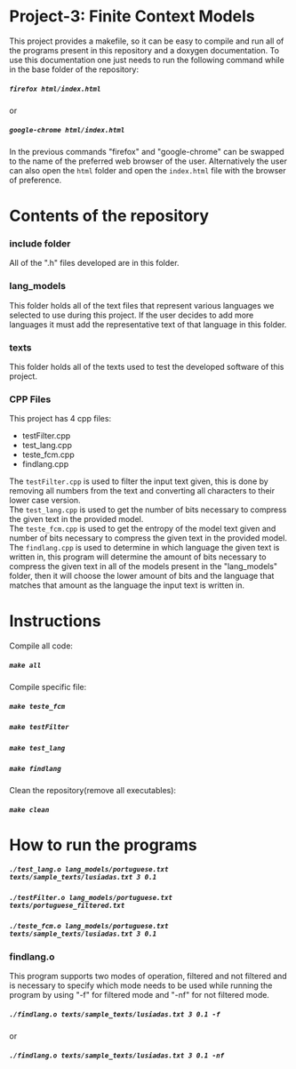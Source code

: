 # Project-3: Finite Context Models

This project provides a makefile, so it can be easy to compile and run all of the programs present in this repository and a doxygen documentation.
To use this documentation one just needs to run the following command while in the base folder of the repository:

##### `firefox html/index.html`
or
##### `google-chrome html/index.html`

In the previous commands "firefox" and "google-chrome" can be swapped to the name of the preferred web browser of the user.
Alternatively the user can also open the `html` folder and open the `index.html` file with the browser of preference.

# Contents of the repository

### include folder

All of the ".h" files developed are in this folder.

### lang_models

This folder holds all of the text files that represent various languages we selected to use during this project. If the user decides to add more languages it must add the representative text of that language in this folder.

### texts

This folder holds all of the texts used to test the developed software of this project.

### CPP Files

This project has 4 cpp files:

- testFilter.cpp
- test_lang.cpp
- teste_fcm.cpp
- findlang.cpp

The `testFilter.cpp` is used to filter the input text given, this is done by removing all numbers from the text and converting all characters to their lower case version.  
The `test_lang.cpp` is used to get the number of bits necessary to compress the given text in the provided model.  
The `teste_fcm.cpp` is used to get the entropy of the model text given and number of bits necessary to compress the given text in the provided model.  
The `findlang.cpp` is used to determine in which language the given text is written in, this program will determine the amount of bits necessary to compress the given text in all of the models present in the "lang_models" folder, then it will choose the lower amount of bits and the language that matches that amount as the language the input text is written in. 

# Instructions

Compile all code:

##### `make all`

Compile specific file:

##### `make teste_fcm`
##### `make testFilter`
##### `make test_lang`
##### `make findlang`

Clean the repository(remove all executables):

##### `make clean`

# How to run the programs

##### `./test_lang.o lang_models/portuguese.txt texts/sample_texts/lusiadas.txt 3 0.1`
##### `./testFilter.o lang_models/portuguese.txt texts/portuguese_filtered.txt`
##### `./teste_fcm.o lang_models/portuguese.txt texts/sample_texts/lusiadas.txt 3 0.1`

### findlang.o

This program supports two modes of operation, filtered and not filtered and is necessary to specify which mode needs to be used while running the program by using "-f" for filtered mode and "-nf" for not filtered mode.

##### `./findlang.o texts/sample_texts/lusiadas.txt 3 0.1 -f`
or
##### `./findlang.o texts/sample_texts/lusiadas.txt 3 0.1 -nf`






